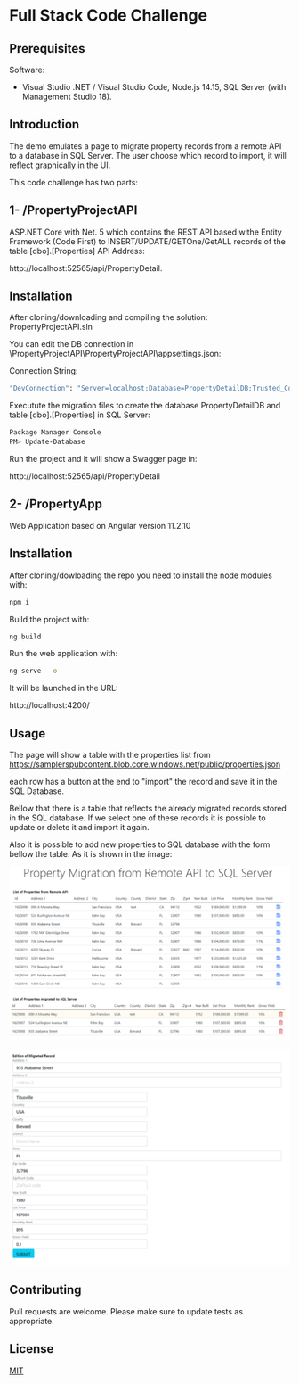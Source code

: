 # Full Stack Code Challenge


## Prerequisites

Software:

- Visual Studio .NET / Visual Studio Code, Node.js 14.15, SQL Server (with Management Studio 18).


## Introduction


The demo emulates a page to migrate property records from a remote API to a database in SQL Server. The user choose which record to import, it will reflect graphically in the UI.

This code challenge has two parts:


## 1-  /PropertyProjectAPI

ASP.NET Core  with Net. 5 which contains the REST API based withe Entity Framework (Code First) to INSERT/UPDATE/GETOne/GetALL records of the table [dbo].[Properties]
API Address: 

http://localhost:52565/api/PropertyDetail.

## Installation

After cloning/downloading and compiling the solution: PropertyProjectAPI.sln

You can edit the DB connection in \PropertyProjectAPI\PropertyProjectAPI\appsettings.json:

Connection String: 
```bash
"DevConnection": "Server=localhost;Database=PropertyDetailDB;Trusted_Connection=True;MultipleActiveResultSets=true"
```

Executute the migration files to create the database PropertyDetailDB and table [dbo].[Properties] in SQL Server:

```bash
Package Manager Console
PM> Update-Database
```

Run the project and it will show a Swagger page in:


http://localhost:52565/api/PropertyDetail
 

## 2-  /PropertyApp

Web Application based on Angular version 11.2.10

## Installation

After cloning/dowloading the repo you need to install the node modules with:

```bash
npm i
```

Build the project with:

```bash
ng build
```

Run the web application with:

```bash
ng serve --o
```

It will be launched in the URL:

http://localhost:4200/


## Usage

The page will show a table with the properties list from https://samplerspubcontent.blob.core.windows.net/public/properties.json

each row has a button at the end to "import"  the record   and save it in the SQL Database.

Bellow that there is a table that reflects the already migrated records stored in the SQL database. If we select one of these records it is possible to update or delete it and import it again.

Also it is possible to add new properties to SQL database with the form bellow the table. As it is shown in the image:

![Remote and Migrated Tables](screenshots/form1.png?raw=true "Remote and Migrated Tables")

![Form to Add/Edit migrated properties](screenshots/form2.png?raw=true "Form to Add/Edit migrated properties")

## Contributing
Pull requests are welcome. Please make sure to update tests as appropriate.

## License
[MIT](https://choosealicense.com/licenses/mit/)